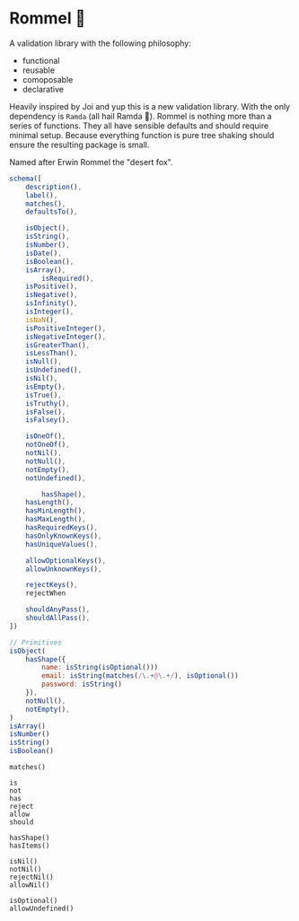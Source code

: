 # Rommel 🦊

A validation library with the following philosophy:

* functional 
* reusable
* comoposable
* declarative

Heavily inspired by Joi and yup this is a new validation library. With the only dependency is `Ramda` (all hail Ramda 🙌). Rommel is nothing more than a series of functions. They all have sensible defaults and should require minimal setup. Because everything function is pure tree shaking should ensure the resulting package is small.

Named after Erwin Rommel the "desert fox". 

<!-- A validation library written with ramda (all hail ramda 🙌). Heavily inspired by Joi, Yup with the following features:

- Functional all the way
- Reusable and composable
- Descriptive and declarative -->

```javascript
schema([
  	description(),
  	label(),
  	matches(),
  	defaultsTo(),

  	isObject(),
  	isString(),
  	isNumber(),
  	isDate(),
  	isBoolean(),
  	isArray(),
		isRequired(),
  	isPositive(),
  	isNegative(),
  	isInfinity(),
  	isInteger(),
  	isNaN(),
  	isPositiveInteger(),
  	isNegativeInteger(),
  	isGreaterThan(),
  	isLessThan(),
  	isNull(),
  	isUndefined(),
  	isNil(),
  	isEmpty(),
  	isTrue(),
  	isTruthy(),
  	isFalse(),
  	isFalsey(),

  	isOneOf(),
  	notOneOf(),
  	notNil(),
  	notNull(),
  	notEmpty(),
  	notUndefined(),

		hasShape(),
  	hasLength(),
  	hasMinLength(),
  	hasMaxLength(),
  	hasRequiredKeys(),
  	hasOnlyKnownKeys(),
  	hasUniqueValues(),

  	allowOptionalKeys(),
  	allowUnknownKeys(),

	rejectKeys(),
  	rejectWhen

  	shouldAnyPass(),
  	shouldAllPass(),
])
```

```javascript
// Primitives
isObject(
	hasShape({
		name: isString(isOptional()))
		email: isString(matches(/\.+@\.+/), isOptional())
		password: isString()
	}),
	notNull(),
	notEmpty(),
)
isArray()
isNumber()
isString()
isBoolean()
```

```
matches()

is
not
has
reject
allow
should

hasShape()
hasItems()

isNil()
notNil()
rejectNil()
allowNil()

isOptional()
allowUndefined()
```
